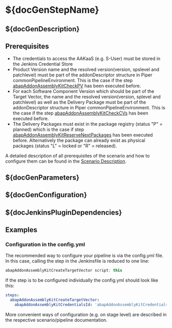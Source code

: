# ${docGenStepName}

## ${docGenDescription}

## Prerequisites

* The credentials to access the AAKaaS (e.g. S-User) must be stored in the Jenkins Credential Store
* Product Version name and the resolved version(version, spslevel and patchlevel) must be part of the addonDescriptor structure in Piper commonPipelineEnvironment. This is the case if the step [abapAddonAssemblyKitCheckPV](https://sap.github.io/jenkins-library/steps/abapAddonAssemblyKitCheckPV) has been executed before.
* For each Software Component Version which should be part of the Target Vector, the name and the resolved version(version, splevel and patchlevel) as well as the Delivery Package must be part of the addonDescriptor structure in Piper commonPipelineEnvironment. This is the case if the step [abapAddonAssemblyKitCheckCVs](https://sap.github.io/jenkins-library/steps/abapAddonAssemblyKitCheckCVs) has been executed before.
* The Delivery Packages must exist in the package registry (status "P" = planned) which is the case if step [abapAddonAssemblyKitReserveNextPackages](https://sap.github.io/jenkins-library/steps/abapAddonAssemblyKitReserveNextPackages) has been executed before. Alternatively the package can already exist as physical packages (status "L" = locked or "R" = released).


A detailed description of all prerequisites of the scenario and how to configure them can be found in the [Scenario Description](https://www.project-piper.io/scenarios/abapEnvironmentAddons/).

## ${docGenParameters}

## ${docGenConfiguration}

## ${docJenkinsPluginDependencies}

## Examples

### Configuration in the config.yml

The recommended way to configure your pipeline is via the config.yml file. In this case, calling the step in the Jenkinsfile is reduced to one line:

```groovy
abapAddonAssemblyKitCreateTargetVector script: this
```

If the step is to be configured individually the config.yml should look like this:

```yaml
steps:
  abapAddonAssemblyKitCreateTargetVector:
    abapAddonAssemblyKitCredentialsId: 'abapAddonAssemblyKitCredentialsId'
```

More convenient ways of configuration (e.g. on stage level) are described in the respective scenario/pipeline documentation.
